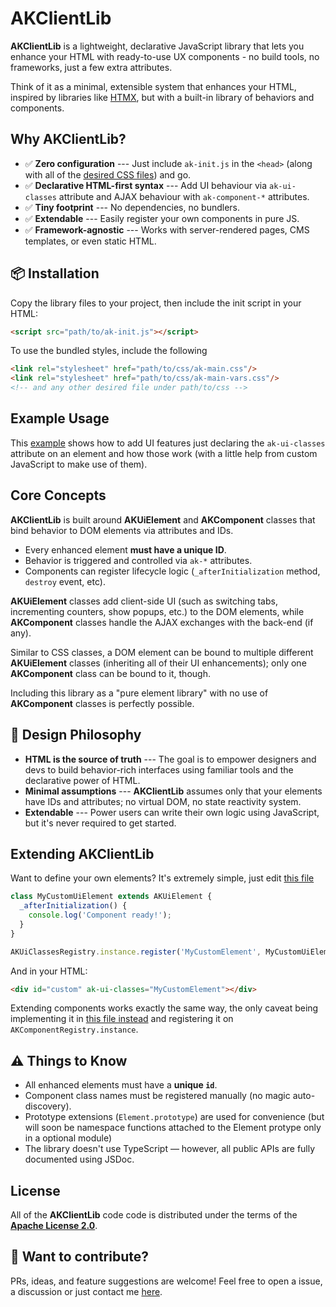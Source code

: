 
  
# AKClientLib

**AKClientLib** is a lightweight, declarative JavaScript library that lets you enhance your HTML with ready-to-use UX components - no build tools, no frameworks, just a few extra attributes.

Think of it as a minimal, extensible system that enhances your HTML, inspired by libraries like [HTMX](https://htmx.org/), but with a built-in library of behaviors and components.

## Why AKClientLib?

- ✅ **Zero configuration** --- Just include `ak-init.js` in the `<head>` (along with all of the [desired CSS files](./css)) and go.
- ✅ **Declarative HTML-first syntax** --- Add UI behaviour via `ak-ui-classes` attribute and AJAX behaviour with `ak-component-*` attributes. 
- ✅ **Tiny footprint** --- No dependencies, no bundlers.
- ✅ **Extendable** --- Easily register your own components in pure JS.
- ✅ **Framework-agnostic** --- Works with server-rendered pages, CMS templates, or even static HTML.

## 📦 Installation

Copy the library files to your project, then include the init script in your HTML:

```html
<script src="path/to/ak-init.js"></script>
```

To use the bundled styles, include the following

```html
<link rel="stylesheet" href="path/to/css/ak-main.css"/>
<link rel="stylesheet" href="path/to/css/ak-main-vars.css"/>
<!-- and any other desired file under path/to/css -->
```

## Example Usage

This [example](example.html) shows how to add UI features just declaring the `ak-ui-classes` attribute on an element and how those work (with a little help from custom JavaScript to make use of them).

## Core Concepts

**AKClientLib** is built around **AKUiElement** and **AKComponent** classes that bind behavior to DOM elements via attributes and IDs.

- Every enhanced element **must have a unique ID**.
- Behavior is triggered and controlled via `ak-*` attributes.
- Components can register lifecycle logic (`_afterInitialization` method, `destroy` event, etc).

**AKUiElement** classes add client-side UI (such as switching tabs, incrementing counters, show popups, etc.) to the DOM elements, while **AKComponent** classes handle the AJAX exchanges with the back-end (if any). 

Similar to CSS classes, a DOM element can be bound to multiple different **AKUiElement** classes (inheriting all of their UI enhancements); only one **AKComponent** class can be bound to it, though.

Including this library as a "pure element library" with no use of **AKComponent** classes is perfectly possible.

## 📐 Design Philosophy

- **HTML is the source of truth** --- The goal is to empower designers and devs to build behavior-rich interfaces using familiar tools and the declarative power of HTML.
- **Minimal assumptions** --- **AKClientLib** assumes only that your elements have IDs and attributes; no virtual DOM, no state reactivity system.
- **Extendable** --- Power users can write their own logic using JavaScript, but it's never required to get started.

## Extending AKClientLib

Want to define your own elements? It's extremely simple, just edit [this file](./src/ak-ui-elements.js)

```js
class MyCustomUiElement extends AKUiElement {
  _afterInitialization() {
    console.log('Component ready!');
  }
}

AKUiClassesRegistry.instance.register('MyCustomElement', MyCustomUiElement);
```

And in your HTML:

```html
<div id="custom" ak-ui-classes="MyCustomElement"></div>
```

Extending components works exactly the same way, the only caveat being implementing it in [this file instead](./src/ak-components.js) and registering it on `AKComponentRegistry.instance`.

## ⚠️ Things to Know

- All enhanced elements must have a **unique `id`**.
- Component class names must be registered manually (no magic auto-discovery).
- Prototype extensions (`Element.prototype`) are used for convenience (but will soon be namespace functions attached to the Element protype only in a optional module)
- The library doesn't use TypeScript — however, all public APIs are fully documented using JSDoc.

## License

All of the **AKClientLib** code code is distributed under the terms of the [**Apache License 2.0**](./LICENSE).

## 🧪 Want to contribute?

PRs, ideas, and feature suggestions are welcome! Feel free to open a issue, a discussion or just contact me [here](https://x.com/RelderVGC).
